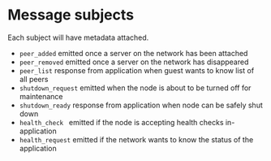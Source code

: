 # Message subjects
Each subject will have metadata attached.

- `peer_added` emitted once a server on the network has been attached
- `peer_removed` emitted once a server on the network has disappeared
- `peer_list` response from application when guest wants to know list of all peers
- `shutdown_request` emitted when the node is about to be turned off for maintenance
- `shutdown_ready` response from application when node can be safely shut down
- `health_check ` emitted if the node is accepting health checks in-application
- `health_request` emitted if the network wants to know the status of the application
